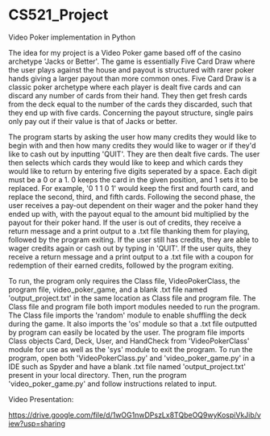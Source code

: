 # CS521_Project
Video Poker implementation in Python

The idea for my project is a Video Poker game based off of the casino archetype 'Jacks or Better'. The game is essentially Five Card Draw where the user plays against the house and payout is structured with rarer poker hands giving a larger payout than more common ones. Five Card Draw is a classic poker archetype where each player is dealt five cards and can discard any number of cards from their hand. They then get fresh cards from the deck equal to the number of the cards they discarded, such that they end up with five cards. Concerning the payout structure, single pairs only pay out if their value is that of Jacks or better. 

The program starts by asking the user how many credits they would like to begin with and then how many credits they would like to wager or if they'd like to cash out by inputting 'QUIT'. They are then dealt five cards. The user then selects which cards they would like to keep and which cards they would like to return by entering five digits seperated by a space. Each digit must be a 0 or a 1. 0 keeps the card in the given position, and 1 sets it to be replaced. For example, '0 1 1 0 1'  would keep the first and fourth card, and replace the second, third, and fifth cards. Following the second phase, the user receives a pay-out dependent on their wager and the poker hand they ended up with, with the payout equal to the amount bid multiplied by the payout for their poker hand. If the user is out of credits, they receive a return message and a print output to a .txt file thanking them for playing, followed by the program exiting. If the user still has credits, they are able to wager credits again or cash out by typing in 'QUIT'. If the user quits, they receive a return message and a print output to a .txt file with a coupon for redemption of their earned credits, followed by the program exiting. 

To run, the program only requires the Class file, VideoPokerClass, the program file, video_poker_game, and a blank .txt file named 'output_project.txt' in the same location as Class file and program file.  The Class file and program file both import modules needed to run the program. The Class file imports the 'random' module to enable shuffling the deck during the game. It also imports the 'os'  module so that a .txt file outputted by program can easily be located by the user. The program file imports Class objects Card, Deck, User, and HandCheck from 'VideoPokerClass' module for use as well as the 'sys' module to exit the program. To run the program, open both 'VideoPokerClass.py' and 'video_poker_game.py' in a IDE such as Spyder and have a blank .txt file named 'output_project.txt' present in your local directory. Then, run the program 'video_poker_game.py' and follow instructions related to input.

Video Presentation:

https://drive.google.com/file/d/1wOG1nwDPszLx8TQbeOQ9wyKospiVkJib/view?usp=sharing
